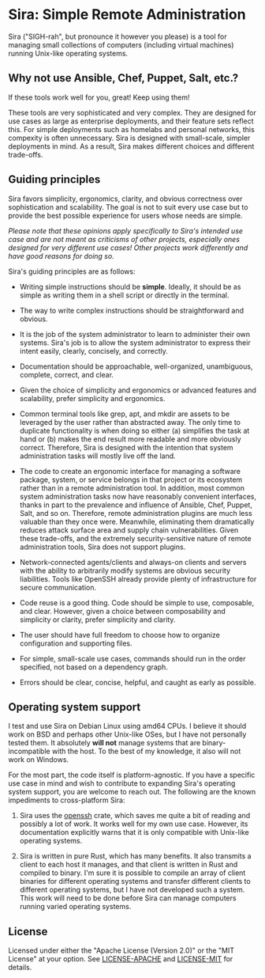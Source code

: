 # Sira: Simple Remote Administration

Sira ("SIGH-rah", but pronounce it however you please) is a tool for managing small collections of computers (including virtual machines) running Unix-like operating systems.

## Why not use Ansible, Chef, Puppet, Salt, etc.?

If these tools work well for you, great! Keep using them!

These tools are very sophisticated and very complex. They are designed for use cases as large as enterprise deployments, and their feature sets reflect this. For simple deployments such as homelabs and personal networks, this compexity is often unnecessary. Sira is designed with small-scale, simpler deployments in mind. As a result, Sira makes different choices and different trade-offs.

## Guiding principles

Sira favors simplicity, ergonomics, clarity, and obvious correctness over sophistication and scalability. The goal is not to suit every use case but to provide the best possible experience for users whose needs are simple.

*Please note that these opinions apply specifically to Sira's intended use case and are not meant as criticisms of other projects, especially ones designed for very different use cases! Other projects work differently and have good reasons for doing so.*

Sira's guiding principles are as follows:

* Writing simple instructions should be **simple**. Ideally, it should be as simple as writing them in a shell script or directly in the terminal.

* The way to write complex instructions should be straightforward and obvious.

* It is the job of the system administrator to learn to administer their own systems. Sira's job is to allow the system administrator to express their intent easily, clearly, concisely, and correctly.

* Documentation should be approachable, well-organized, unambiguous, complete, correct, and clear.

* Given the choice of simplicity and ergonomics or advanced features and scalability, prefer simplicity and ergonomics.

* Common terminal tools like grep, apt, and mkdir are assets to be leveraged by the user rather than abstracted away. The only time to duplicate functionality is when doing so either (a) simplifies the task at hand or (b) makes the end result more readable and more obviously correct. Therefore, Sira is designed with the intention that system administration tasks will mostly live off the land.

* The code to create an ergonomic interface for managing a software package, system, or service belongs in that project or its ecosystem rather than in a remote administration tool. In addition, most common system administration tasks now have reasonably convenient interfaces, thanks in part to the prevalence and influence of Ansible, Chef, Puppet, Salt, and so on. Therefore, remote administration plugins are much less valuable than they once were. Meanwhile, eliminating them dramatically reduces attack surface area and supply chain vulnerabilities. Given these trade-offs, and the extremely security-sensitive nature of remote administration tools, Sira does not support plugins.

* Network-connected agents/clients and always-on clients and servers with the ability to arbitrarily modify systems are obvious security liabilities. Tools like OpenSSH already provide plenty of infrastructure for secure communication.

* Code reuse is a good thing. Code should be simple to use, composable, and clear. However, given a choice between composability and simplicity or clarity, prefer simplicity and clarity.

* The user should have full freedom to choose how to organize configuration and supporting files.

* For simple, small-scale use cases, commands should run in the order specified, not based on a dependency graph.

* Errors should be clear, concise, helpful, and caught as early as possible.

## Operating system support

I test and use Sira on Debian Linux using amd64 CPUs. I believe it should work on BSD and perhaps other Unix-like OSes, but I have not personally tested them. It absolutely **will not** manage systems that are binary-incompatible with the host. To the best of my knowledge, it also will not work on Windows.

For the most part, the code itself is platform-agnostic. If you have a specific use case in mind and wish to contribute to expanding Sira's operating system support, you are welcome to reach out. The following are the known impediments to cross-platform Sira:

1. Sira uses the [openssh](https://crates.io/crates/openssh) crate, which saves me quite a bit of reading and possibly a lot of work. It works well for my own use case. However, its documentation explicitly warns that it is only compatible with Unix-like operating systems.

1. Sira is written in pure Rust, which has many benefits. It also transmits a client to each host it manages, and that client is written in Rust and compiled to binary. I'm sure it is possible to compile an array of client binaries for different operating systems and transfer different clients to different operating systems, but I have not developed such a system. This work will need to be done before Sira can manage computers running varied operating systems.

## License

Licensed under either the "Apache License (Version 2.0)" or the "MIT License" at your option. See [LICENSE-APACHE](LICENSE-APACHE) and [LICENSE-MIT](LICENSE-MIT) for details.
